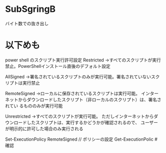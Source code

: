 SubSgringB
==========
バイト数での抜き出し

以下めも
==========

 power shell のスクリプト実行許可設定
 Restricted
 →すべてのスクリプトが実行禁止。PowerShellインストール直後のデフォルト設定

 AllSigned
 →署名されているスクリプトのみが実行可能。署名されていないスクリプトは実行禁止

 RemoteSigned
 →ローカルに保存されているスクリプトは実行可能。
 インターネットからダウンロードしたスクリプト（非ローカルのスクリプト）は、署名されてい  るもののみが実行可能

 Unrestricted
 →すべてのスクリプトが実行可能。
 ただしインターネットからダウンロードしたスクリプトは、実行するかどうかが確認されるので、
 ユーザーが明示的に許可した場合のみ実行される




Set-ExecutionPolicy RemoteSigned // ポリシーの設定
Get-ExecutionPolic #確認